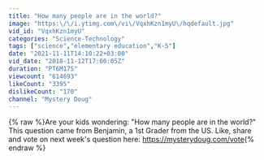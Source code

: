 ```yaml
---
title: "How many people are in the world?"
image: "https:\/\/i.ytimg.com\/vi\/VqxhKzn1myU\/hqdefault.jpg"
vid_id: "VqxhKzn1myU"
categories: "Science-Technology"
tags: ["science","elementary education","K-5"]
date: "2021-11-11T14:10:22+03:00"
vid_date: "2018-11-12T17:00:05Z"
duration: "PT6M17S"
viewcount: "614693"
likeCount: "3395"
dislikeCount: "170"
channel: "Mystery Doug"
---
```

{% raw %}Are your kids wondering: &quot;How many people are in the world?&quot; This question came from Benjamin, a 1st Grader from the US. Like, share and vote on next week's question here: <a rel="nofollow" target="blank" href="https://mysterydoug.com/vote">https://mysterydoug.com/vote</a>{% endraw %}
